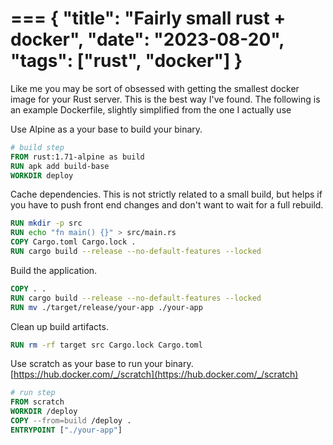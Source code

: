 ===
{
	"title": "Fairly small rust + docker",
	"date": "2023-08-20",
	"tags": ["rust", "docker"]
}
===

Like me you may be sort of obsessed with getting the smallest docker image for your Rust server. This is the best way I've found. The following is an example Dockerfile, slightly simplified from the one I actually use

Use Alpine as a your base to build your binary.

``` dockerfile
# build step
FROM rust:1.71-alpine as build
RUN apk add build-base
WORKDIR deploy
```

Cache dependencies. This is not strictly related to a small build, but helps if you have to push front end changes and don't want to wait for a full rebuild.

``` dockerfile
RUN mkdir -p src
RUN echo "fn main() {}" > src/main.rs
COPY Cargo.toml Cargo.lock .
RUN cargo build --release --no-default-features --locked
```

Build the application.

``` dockerfile
COPY . .
RUN cargo build --release --no-default-features --locked
RUN mv ./target/release/your-app ./your-app
```

Clean up build artifacts.

``` dockerfile
RUN rm -rf target src Cargo.lock Cargo.toml
```

Use scratch as your base to run your binary. [https://hub.docker.com/_/scratch](https://hub.docker.com/_/scratch)

``` dockerfile
# run step
FROM scratch
WORKDIR /deploy
COPY --from=build /deploy .
ENTRYPOINT ["./your-app"]
```
